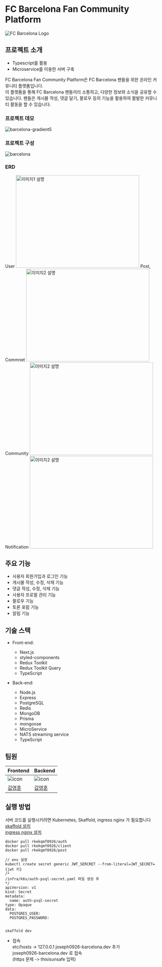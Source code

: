 # FC Barcelona Fan Community Platform

![FC Barcelona Logo](https://upload.wikimedia.org/wikipedia/ko/thumb/b/b1/FC_%EB%B0%94%EB%A5%B4%EC%85%80%EB%A1%9C%EB%82%98_%EB%A1%9C%EA%B3%A0.svg/300px-FC_%EB%B0%94%EB%A5%B4%EC%85%80%EB%A1%9C%EB%82%98_%EB%A1%9C%EA%B3%A0.svg.png)

## 프로젝트 소개

- Typescript를 활용
- Microservice를 이용한 서버 구축

FC Barcelona Fan Community Platform은 FC Barcelona 팬들을 위한 온라인 커뮤니티 플랫폼입니다. <br/>
이 플랫폼을 통해 FC Barcelona 팬들끼리 소통하고, 다양한 정보와 소식을 공유할 수 있습니다. 팬들은 게시물 작성, 댓글 달기, 팔로우 등의 기능을 활용하여 활발한 커뮤니티 활동을 할 수 있습니다.

### 프로젝트 데모

![barcelona-gradient5](https://github.com/joseph0926/project_03-Barcelona-Fan-Community/assets/100750188/f045e8b8-4cbd-4f58-9a2b-ff3554ac50fa)


### 프로젝트 구성
![barcelona](https://github.com/joseph0926/project_03-Barcelona-Fan-Community/assets/100750188/3ff58c97-f1ad-4b2d-81af-fa20104c249e)



### ERD

<div>
  <span>User</span>
  <img src="https://github.com/joseph0926/project_03-Barcelona-Fan-Community/assets/100750188/b3e3e9a8-8e9f-4697-967c-4bc45bb1fb70" alt="이미지1 설명" width="400" height="300">
  <span>Post, Commnet</span>
  <img src="https://github.com/joseph0926/project_03-Barcelona-Fan-Community/assets/100750188/86f43d2e-5cf5-4c1a-8cd2-89de57418d0b" alt="이미지2 설명"  width="400" height="300">
  <span>Community</span>
  <img src="https://github.com/joseph0926/project_03-Barcelona-Fan-Community/assets/100750188/ba6fcc6d-9204-442d-84b7-c1608c1f4ca3" alt="이미지2 설명"  width="400" height="300">
  <span>Notification</span>
  <img src="https://github.com/joseph0926/project_03-Barcelona-Fan-Community/assets/100750188/12d2069e-dd64-4b8c-bed2-ce6de89074c4" alt="이미지2 설명"  width="400" height="300">
</div>


## 주요 기능

- 사용자 회원가입과 로그인 기능
- 게시물 작성, 수정, 삭제 기능
- 댓글 작성, 수정, 삭제 기능
- 사용자 프로필 관리 기능
- 팔로우 기능
- 토론 포럼 기능
- 알림 기능

## 기술 스택

- Front-end:
  - Next.js
  - styled-components
  - Redux Toolkit
  - Redux Toolkit Query
  - TypeScript

- Back-end:
  - Node.js
  - Express
  - PostgreSQL
  - Redis
  - MongoDB
  - Prisma
  - mongoose
  - MicroService
  - NATS streaming service
  - TypeScript

## 팀원

| Frontend                                                                                                          | Backend                                                                                                           |
| ----------------------------------------------------------------------------------------------------------------- | ----------------------------------------------------------------------------------------------------------------- |
| ![icon](https://github.com/joseph0926/project_02-MoneyNote/assets/100750188/212deebf-579d-409e-83b3-ead4e4ef7a90) | ![icon](https://github.com/joseph0926/project_02-MoneyNote/assets/100750188/212deebf-579d-409e-83b3-ead4e4ef7a90) |
| [김영훈](https://github.com/joseph0926)                                                                           | [김영훈](https://github.com/joseph0926)                                                                           |

## 실행 방법

서버 코드를 실행시키려면 Kubernetes, Skaffold, ingress nginx 가 필요합니다 <br/>
[skaffold 설치](https://skaffold.dev/docs/install/) <br/>
[ingress nginx 설치](https://kubernetes.github.io/ingress-nginx/deploy/#quick-start)

```shell
docker pull rkekqmf0926/auth
docker pull rkekqmf0926/client
docker pull rkekqmf0926/post

// env 설정
kubectl create secret generic JWT_SERCRET --from-literal=JWT_SECRET={jwt 키}
/*
/infra/k6s/auth-psql-secret.yaml 파일 생성 후
*/
apiVersion: v1
kind: Secret
metadata:
  name: auth-psql-secret
type: Opaque
data:
  POSTGRES_USER: 
  POSTGRES_PASSWORD: 


skaffold dev
```

- 접속 <br/>
etc/hosts -> 127.0.0.1 joseph0926-barcelona.dev 추가 <br/>
joseph0926-barcelona.dev 로 접속 <br/>
(https 문제 -> thisisunsafe 입력)
